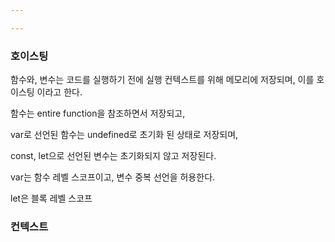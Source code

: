 ```yaml
---

---
```






### 호이스팅 

함수와, 변수는 코드를 실행하기 전에 실행 컨텍스트를 위해 메모리에 저장되며, 이를 호이스팅 이라고 한다. 

함수는 entire function을 참조하면서 저장되고,

var로 선언된 함수는 undefined로 초기화 된 상태로 저장되며, 

const, let으로 선언된 변수는 초기화되지 않고 저장된다. 



var는 함수 레벨 스코프이고, 변수 중복 선언을 허용한다. 

let은 블록 레벨 스코프 



### 컨텍스트

